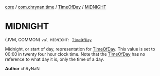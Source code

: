 [core](../../index.md) / [com.chrynan.time](../index.md) / [TimeOfDay](index.md) / [MIDNIGHT](./-m-i-d-n-i-g-h-t.md)

# MIDNIGHT

(JVM, COMMON) `val MIDNIGHT: `[`TimeOfDay`](index.md)

Midnight, or start of day, representation for [TimeOfDay](index.md). This value is set to 00:00 in twenty four hour
clock time. Note that the [TimeOfDay](index.md) has no reference to what day it is, only the time of a day.

**Author**
chRyNaN

